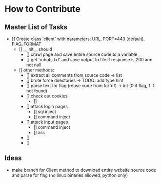 # How to Contribute

## Master List of Tasks

- [] Create class 'client' with parameters: URL, PORT=443 (default), FlAG_FORMAT
    - [] \_\_init\_\_ should
        - [] crawl page and save entire source code to a variable
        - [] get 'robots.txt' and save output to file if response is 200 and not null
    - [] other methods: 
        - [] extract all comments from source code -> list
        - [] brute force directories -> TODO: add type hint 
        - [] parse text for flag (reuse code from forfuf) -> int (0 if flag, 1 if not found)
        - [] check out cookies
            - [] 
        - [] attack login pages
            - [] sql inject
            - [] command inject
        - [] attack input pages
            - [] command inject
            - [] xss
        - [] 
        - [] 

## Ideas
- make branch for Client method to download entire website source code and parse for flag
    (no linux binaries allowed, python only)
